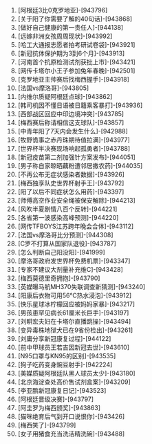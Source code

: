 
1. [阿根廷3比0克罗地亚]-[943796]
1. [关于阳了你需要了解的40句话]-[943868]
1. [做好自己健康的第一责任人]-[944138]
1. [远嫁非洲女孩周周现状]-[943992]
1. [哈工大通报志愿者拍考研试卷袋]-[943921]
1. [新冠抗体保护期为3到6个月]-[943913]
1. [河南首个抗原检测试剂获批上市]-[943421]
1. [网传卡塔尔小王子参加兔年春晚]-[942501]
1. [克罗地亚主帅赛后找梅西握手]-[943918]
1. [法国vs摩洛哥]-[943805]
1. [内维尔质疑阿根廷点球]-[943862]
1. [韩司机因不懂日语被日籍乘客暴打]-[943936]
1. [西部战区回应中印边境冲突]-[943785]
1. [梅西赛后称请相信这支球队]-[943857]
1. [中青年阳了7天内会发生什么]-[942988]
1. [牧野诡事之赤丹珠期待值拉满]-[943977]
1. [世界杯半决赛现场响起孤勇者]-[943788]
1. [新冠疫苗第二剂加强针方案发布]-[944051]
1. [男子称自家晾晒藕粉遭邻居撒农药]-[944035]
1. [不再公布无症状感染者数据]-[943926]
1. [梅西独享队史世界杯射手王]-[943792]
1. [阳了以后不同症状怎么用药]-[943397]
1. [师傅高空作业安全绳被保安解除]-[944213]
1. [风吹半夏剧情八百个反转]-[944221]
1. [各省第一波感染高峰预测]-[944220]
1. [网传TFBOYS江苏跨年晚会合体]-[943112]
1. [法国vs摩洛哥比分预测]-[944308]
1. [C罗不打算从国家队退役]-[943787]
1. [怎么判断自己阳没阳]-[941999]
1. [摩洛哥政府发世界杯免费机票]-[943347]
1. [专家不建议大剂量补充维C]-[943428]
1. [梅西莫德里奇拥抱]-[943790]
1. [英媒曝马航MH370失联调查新猜测]-[943240]
1. [阳康后衣物可用56℃热水浸泡]-[943912]
1. [快乐星球冰柠檬回应被妈妈家暴]-[943217]
1. [男孩患罕见病长61厘米长巨手]-[943197]
1. [刘畊宏夫妇在卡塔尔直播跳操]-[943494]
1. [变异毒株地狱犬已在9省份检出]-[943261]
1. [刘庸分享新冠康复过程]-[944122]
1. [前中甲球员王若吉因新冠去世]-[943610]
1. [N95口罩与KN95的区别]-[943535]
1. [狗子吃药变身豌豆射手]-[942224]
1. [美媒质疑阿根廷队黑人球员太少]-[943180]
1. [北京海淀查处高价售试剂盒案]-[943209]
1. [李亚鹏新冠康复日记]-[943523]
1. [阿根廷晋级决赛]-[943797]
1. [阿圭罗为梅西颁奖]-[943863]
1. [猫咪绝育后气到开口说恨你]-[943426]
1. [梅西笑了]-[943799]
1. [女子用猪食充当洗洁精洗碗]-[943488]
